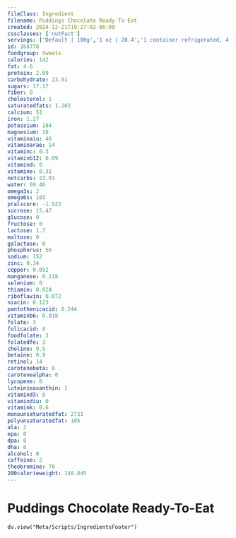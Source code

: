 ```yaml
---
fileClass: Ingredient
filename: Puddings Chocolate Ready-To-Eat
created: 2024-12-21T19:27:02-06:00
cssclasses: ['nutFact']
servings: ['Default | 100g','1 oz | 28.4','1 container refrigerated, 4 oz | 108','1 container shelf stable, 3.5 oz | 98']
id: 168778
foodgroup: Sweets
calories: 142
fat: 4.6
protein: 2.09
carbohydrate: 23.01
sugars: 17.17
fiber: 0
cholesterol: 1
saturatedfats: 1.263
calcium: 51
iron: 1.27
potassium: 184
magnesium: 18
vitaminaiu: 46
vitaminarae: 14
vitaminc: 0.3
vitaminb12: 0.09
vitamind: 0
vitamine: 0.31
netcarbs: 23.01
water: 69.46
omega3s: 2
omega6s: 103
pralscore: -1.923
sucrose: 15.47
glucose: 0
fructose: 0
lactose: 1.7
maltose: 0
galactose: 0
phosphorus: 56
sodium: 152
zinc: 0.34
copper: 0.092
manganese: 0.118
selenium: 0
thiamin: 0.024
riboflavin: 0.072
niacin: 0.123
pantothenicacid: 0.244
vitaminb6: 0.018
folate: 3
folicacid: 0
foodfolate: 3
folatedfe: 3
choline: 9.5
betaine: 0.9
retinol: 14
carotenebeta: 0
carotenealpha: 0
lycopene: 0
luteinzeaxanthin: 1
vitamind3: 0
vitamindiu: 0
vitamink: 0.6
monounsaturatedfat: 2731
polyunsaturatedfat: 105
ala: 2
epa: 0
dpa: 0
dha: 0
alcohol: 0
caffeine: 2
theobromine: 70
200calorieweight: 140.845
---
```


# Puddings Chocolate Ready-To-Eat

```dataviewjs
dv.view("Meta/Scripts/IngredientsFooter")
```